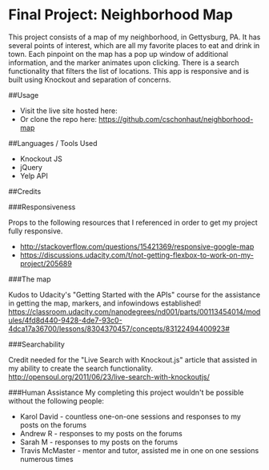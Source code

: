 # Final Project: Neighborhood Map

This project consists of a map of my neighborhood, in Gettysburg, PA. It has several points of interest, which are all my favorite places to eat and drink in town. Each pinpoint on the map has a pop up window of additional information, and the marker animates upon clicking. There is a search functionality that filters the list of locations. This app is responsive and is built using Knockout and separation of concerns.

##Usage
* Visit the live site hosted here:
* Or clone the repo here: https://github.com/cschonhaut/neighborhood-map

##Languages / Tools Used
* Knockout JS
* jQuery
* Yelp API

##Credits

###Responsiveness

Props to the following resources that I referenced in order to get my project fully responsive.
* http://stackoverflow.com/questions/15421369/responsive-google-map
* https://discussions.udacity.com/t/not-getting-flexbox-to-work-on-my-project/205689

###The map

Kudos to Udacity's "Getting Started with the APIs" course for the assistance in getting the map, markers, and infowindows established!
https://classroom.udacity.com/nanodegrees/nd001/parts/00113454014/modules/4fd8d440-9428-4de7-93c0-4dca17a36700/lessons/8304370457/concepts/83122494400923#

###Searchability

Credit needed for the "Live Search with Knockout.js" article that assisted in my ability to create the search functionality. http://opensoul.org/2011/06/23/live-search-with-knockoutjs/

###Human Assistance
My completing this project wouldn't be possible without the following people:
* Karol David - countless one-on-one sessions and responses to my posts on the forums
* Andrew R - responses to my posts on the forums
* Sarah M - responses to my posts on the forums
* Travis McMaster - mentor and tutor, assisted me in one on one sessions numerous times